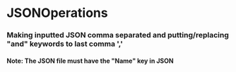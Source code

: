 # JSONOperations

### Making inputted JSON comma separated and putting/replacing "and" keywords to last comma ','
#### Note: The JSON file must have the "Name" key in JSON

